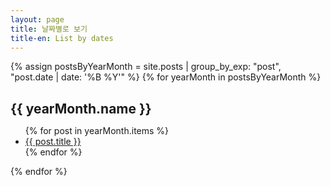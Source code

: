 ```yaml
---
layout: page
title: 날짜별로 보기
title-en: List by dates
---
```


{% assign postsByYearMonth = site.posts | group_by_exp: "post", "post.date | date: '%B %Y'" %}
{% for yearMonth in postsByYearMonth %}
  <h2 style="margin-bottom: 0.6em">{{ yearMonth.name }}</h2>
  <ul class="post-list">
    {% for post in yearMonth.items %}
      <li class="post-item" data-lang="{{ post.lang | default: 'ko' }}">
        <a href="{{ post.url }}">{{ post.title }}</a>
      </li>
    {% endfor %}
  </ul>
{% endfor %}

<script>
function filterPostItemsByLang(lang) {
  document.querySelectorAll(".post-list").forEach(ul => {
    const items = ul.querySelectorAll(".post-item");
    let visibleCount = 0;

    items.forEach(item => {
      const match = item.dataset.lang === lang;
      item.style.display = match ? "" : "none";
      if (match) visibleCount++;
    });

    // h2는 ul 바로 이전 형제
    const heading = ul.previousElementSibling;
    if (visibleCount === 0) {
      ul.style.display = "none";
      if (heading && heading.tagName === "H2") {
        heading.style.display = "none";
      }
    } else {
      ul.style.display = "";
      if (heading && heading.tagName === "H2") {
        heading.style.display = "";
      }
    }
  });
}

document.addEventListener("DOMContentLoaded", () => {
  const savedLang = localStorage.getItem("lang") || "ko";
  filterPostItemsByLang(savedLang);

  const toggle = document.getElementById("lang-toggle");
  if (toggle) {
    // 토글 UI 상태 초기화
    toggle.checked = savedLang === "en";

    // 토글 변경 시 리스트 갱신
    toggle.addEventListener("change", () => {
      const newLang = toggle.checked ? "en" : "ko";
      localStorage.setItem("lang", newLang);
      filterPostItemsByLang(newLang);
    });
  }
});
</script>